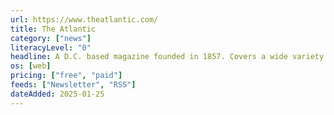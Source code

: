 ```yaml
---
url: https://www.theatlantic.com/
title: The Atlantic
category: ["news"]
literacyLevel: "0"
headline: A D.C. based magazine founded in 1857. Covers a wide variety of political and cultural issues. RSS feeds for individual writers can be found on their respective pages.
os: [web]
pricing: ["free", "paid"]
feeds: ["Newsletter", "RSS"]
dateAdded: 2025-01-25
---
```

